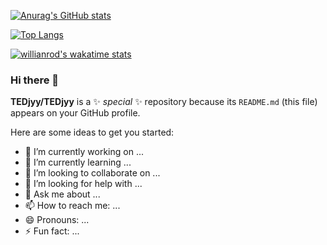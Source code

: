 [![Anurag's GitHub stats](https://github-readme-stats.vercel.app/api?username=TEDjyy&theme=dark&show_icons=true)](https://github.com/TEDjyy)

[![Top Langs](https://github-readme-stats.vercel.app/api/top-langs/?username=TEDjyy&langs_count=8&theme=dark&show_icons=true)](https://github.com/anuraghazra/github-readme-stats)

[![willianrod's wakatime stats](https://github-readme-stats.vercel.app/api/wakatime?username=TEDjyy&theme=dark&show_icons=true)](https://github.com/anuraghazra/github-readme-stats)


### Hi there 👋

**TEDjyy/TEDjyy** is a ✨ _special_ ✨ repository because its `README.md` (this file) appears on your GitHub profile.

Here are some ideas to get you started:

- 🔭 I’m currently working on ...
- 🌱 I’m currently learning ...
- 👯 I’m looking to collaborate on ...
- 🤔 I’m looking for help with ...
- 💬 Ask me about ...
- 📫 How to reach me: ...
- 😄 Pronouns: ...
- ⚡ Fun fact: ...
